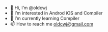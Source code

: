 - 👋 Hi, I’m @oldcwj
- 👀 I’m interested in Androd iOS and Compiler
- 🌱 I’m currently learning Compiler
- 📫 How to reach me oldcwj@gmail.com

<!---
oldcwj/oldcwj is a ✨ special ✨ repository because its `README.md` (this file) appears on your GitHub profile.
You can click the Preview link to take a look at your changes.
--->
